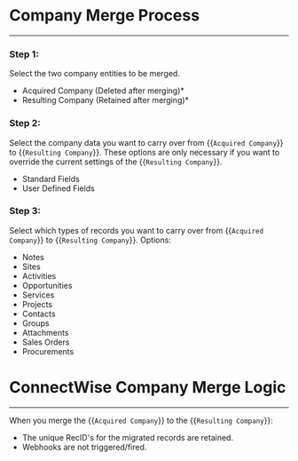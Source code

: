 # Company Merge Process
---
### Step 1:
Select the two company entities to be merged.
- Acquired Company (Deleted after merging)* 
- Resulting Company (Retained after merging)*

### Step 2:
Select the company data you want to carry over from {{`Acquired Company`}} to {{`Resulting Company`}}. These options are only necessary if you want to override the current settings of the {{`Resulting Company`}}.

- Standard Fields
- User Defined Fields

### Step 3:
Select which types of records you want to carry over from {{`Acquired Company`}} to {{`Resulting Company`}}. Options:
- Notes
- Sites
- Activities
- Opportunities
- Services
- Projects
- Contacts
- Groups
- Attachments
- Sales Orders
- Procurements

# ConnectWise Company Merge Logic
---
When you merge the {{`Acquired Company`}} to the {{`Resulting Company`}}:
- The unique RecID's for the migrated records are retained.
- Webhooks are not triggered/fired.